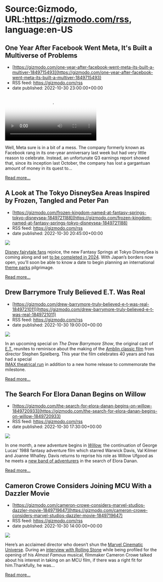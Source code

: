 # Source:Gizmodo, URL:https://gizmodo.com/rss, language:en-US

## One Year After Facebook Went Meta, It's Built a Multiverse of Problems
 - [https://gizmodo.com/one-year-after-facebook-went-meta-its-built-a-multiver-1849715493](https://gizmodo.com/one-year-after-facebook-went-meta-its-built-a-multiver-1849715493)
 - RSS feed: https://gizmodo.com/rss
 - date published: 2022-10-30 23:00:00+00:00

<video loop="" poster="https://i.kinja-img.com/gawker-media/image/upload/s--rnryi9E2--/c_fit,fl_progressive,q_80,w_636/92f63db2dc0d288e153e573be116e995.jpg"><source src="https://i.kinja-img.com/gawker-media/image/upload/s--GLunVZLj--/c_fit,fl_progressive,q_80,w_636/92f63db2dc0d288e153e573be116e995.mp4" type="video/mp4" /></video><p>Well, Meta sure is in a bit of a mess. The company formerly known as Facebook rang in its one-year anniversary last week but had very little reason to celebrate. Instead, an unfortunate Q3 earnings report showed that, since its inception last October, the company has lost a gargantuan amount of money in its quest to…</p><p><a href="https://gizmodo.com/one-year-after-facebook-went-meta-its-built-a-multiver-1849715493">Read more...</a></p>

## A Look at The Tokyo DisneySea Areas Inspired by Frozen, Tangled and Peter Pan
 - [https://gizmodo.com/frozen-kingdom-named-at-fantasy-springs-tokyo-disneysea-1849721188](https://gizmodo.com/frozen-kingdom-named-at-fantasy-springs-tokyo-disneysea-1849721188)
 - RSS feed: https://gizmodo.com/rss
 - date published: 2022-10-30 20:45:00+00:00

<img src="https://i.kinja-img.com/gawker-media/image/upload/s--wGDKEEMN--/c_fit,fl_progressive,q_80,w_636/62ea4961abc1d9b6837754de762d3c11.png" /><p><a href="https://gizmodo.com/disney-princess-beyond-the-tiara-author-interview-1849543164">Disney fairytale fans</a> rejoice, the new Fantasy Springs at Tokyo DisneySea is coming along and set <a href="https://gizmodo.com/tianas-bayou-adventure-replaces-disney-splash-mountain-1849144163">to be completed in 2024</a>. With Japan’s borders now open, you’ll soon be able to know a date to begin planning an international <a href="https://gizmodo.com/theme-park-news-disney-parks-universal-studios-marvel-1849661217">theme parks</a> pilgrimage. </p><p><a href="https://gizmodo.com/frozen-kingdom-named-at-fantasy-springs-tokyo-disneysea-1849721188">Read more...</a></p>

## Drew Barrymore Truly Believed E.T. Was Real
 - [https://gizmodo.com/drew-barrymore-truly-believed-e-t-was-real-1849721011](https://gizmodo.com/drew-barrymore-truly-believed-e-t-was-real-1849721011)
 - RSS feed: https://gizmodo.com/rss
 - date published: 2022-10-30 19:00:00+00:00

<img src="https://i.kinja-img.com/gawker-media/image/upload/s--bvLaNrr1--/c_fit,fl_progressive,q_80,w_636/66c600e5bc823d6b2bcebaf4d6fee700.png" /><p>In an upcoming  special on <em>The Drew Barrymore Show</em>, the original cast of <a href="https://gizmodo.com/e-t-the-adventure-universal-studios-orlando-spielberg-1849135329">E.T.</a> reunites to reminisce about the making of the <a href="https://gizmodo.com/e-t-behind-the-scenes-book-reveal-steven-spielberg-1849459198">Amblin classic film</a> from director Stephen Spielberg. This year the film celebrates 40 years and has had a special<br /><a href="https://gizmodo.com/jaws-et-imax-steven-spielberg-3d-extra-terrestrial-ambl-1849041570">IMAX theatrical run</a> in addition to a new home release to commemorate the milestone.</p><p><a href="https://gizmodo.com/drew-barrymore-truly-believed-e-t-was-real-1849721011">Read more...</a></p>

## The Search For Elora Danan Begins on Willow
 - [https://gizmodo.com/the-search-for-elora-danan-begins-on-willow-1849720933](https://gizmodo.com/the-search-for-elora-danan-begins-on-willow-1849720933)
 - RSS feed: https://gizmodo.com/rss
 - date published: 2022-10-30 17:30:00+00:00

<img src="https://i.kinja-img.com/gawker-media/image/upload/s--avJUos1z--/c_fit,fl_progressive,q_80,w_636/c60f38c662ec971d879ae6fd30212f02.png" /><p>In one month, a new adventure begins in <a href="https://gizmodo.com/d23-expo-willow-lucasfilm-disney-plus-1849521269"><em>Willow</em></a><em>, </em>the  continuation of George Lucas’ 1988 fantasy adventure film which starred Warwick Davis, Val Kilmer and Joanne Whalley. Davis returns to reprise his role as Willow Ufgood as he meets a <a href="https://gizmodo.com/willow-2022-show-costumes-warwick-davis-d23-expo-lucas-1849518670">new band of adventurers</a> in the search of Elora Danan. </p><p><a href="https://gizmodo.com/the-search-for-elora-danan-begins-on-willow-1849720933">Read more...</a></p>

## Cameron Crowe Considers Joining MCU With a Dazzler Movie
 - [https://gizmodo.com/cameron-crowe-considers-marvel-studios-dazzler-movie-1849719647](https://gizmodo.com/cameron-crowe-considers-marvel-studios-dazzler-movie-1849719647)
 - RSS feed: https://gizmodo.com/rss
 - date published: 2022-10-30 14:00:00+00:00

<img src="https://i.kinja-img.com/gawker-media/image/upload/s--krlRia7K--/c_fit,fl_progressive,q_80,w_636/a8b3dc98a625cb6851d1ed3b94736e42.png" /><p>Here’s an acclaimed director who doesn’t shun the <a href="https://gizmodo.com/new-black-panther-wakanda-forever-ryan-coogler-marvel-1849677919">Marvel Cinematic Universe</a>. During an <a href="https://www.rollingstone.com/music/music-news/almost-famous-musical-cameron-crowe-interview-true-story-1234616740/" rel="noopener noreferrer" target="_blank">interview with Rolling Stone</a> while being profiled for the opening of his <em>Almost Famous</em> musical, filmmaker Cameron Crowe talked about his interest in taking on an MCU film, if there was a right fit for him.Thankfully, he was…</p><p><a href="https://gizmodo.com/cameron-crowe-considers-marvel-studios-dazzler-movie-1849719647">Read more...</a></p>

